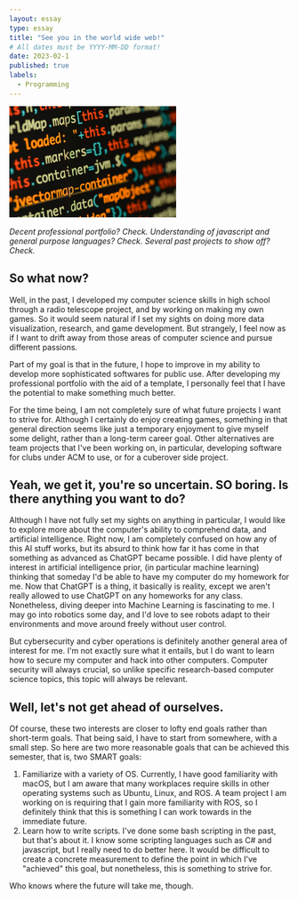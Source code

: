 ```yaml
---
layout: essay
type: essay
title: "See you in the world wide web!"
# All dates must be YYYY-MM-DD format!
date: 2023-02-1
published: true
labels:
  - Programming
---
```


<img width="300px" class="rounded float-start pe-4" src="../img/js.jpg">

*Decent professional portfolio? Check.
Understanding of javascript and general purpose languages? Check.
Several past projects to show off? Check.*

## So what now?

Well, in the past, I developed my computer science skills in high school through a radio telescope project, and by working on making my own games. So it would seem natural if I set my sights on doing more data visualization, research, and game development. But strangely, I feel now as if I want to drift away from those areas of computer science and pursue different passions.

Part of my goal is that in the future, I hope to improve in my ability to develop more sophisticated softwares for public use. After developing my professional portfolio with the aid of a template, I personally feel that I have the potential to make something much better. 

For the time being, I am not completely sure of what future projects I want to strive for. Although I certainly do enjoy creating games, something in that general direction seems like just a temporary enjoyment to give myself some delight, rather than a long-term career goal. Other alternatives are team projects that I've been working on, in particular, developing software for clubs under ACM to use, or for a cuberover side project.

## Yeah, we get it, you're so uncertain. SO boring. Is there anything you want to do?

Although I have not fully set my sights on anything in particular, I would like to explore more about the computer's ability to comprehend data, and artificial intelligence. Right now, I am completely confused on how any of this AI stuff works, but its absurd to think how far it has come in that something as advanced as ChatGPT became possible. I did have plenty of interest in artificial intelligence prior, (in particular machine learning) thinking that someday I'd be able to have my computer do my homework for me. Now that ChatGPT is a thing, it basically is reality, except we aren't really allowed to use ChatGPT on any homeworks for any class. Nonetheless, diving deeper into Machine Learning is fascinating to me. I may go into robotics some day, and I'd love to see robots adapt to their environments and move around freely without user control.

But cybersecurity and cyber operations is definitely another general area of interest for me. I'm not exactly sure what it entails, but I do want to learn how to secure my computer and hack into other computers. Computer security will always crucial, so unlike specific research-based computer science topics, this topic will always be relevant. 

## Well, let's not get ahead of ourselves.

Of course, these two interests are closer to lofty end goals rather than short-term goals. That being said, I have to start from somewhere, with a small step. So here are two more reasonable goals that can be achieved this semester, that is, two SMART goals:

1) Familiarize with a variety of OS. Currently, I have good familiarity with macOS, but I am aware that many workplaces require skills in other operating systems such as Ubuntu, Linux, and ROS. A team project I am working on is requiring that I gain more familiarity with ROS, so I definitely think that this is something I can work towards in the immediate future.
2) Learn how to write scripts. I've done some bash scripting in the past, but that's about it. I know some scripting languages such as C# and javascript, but I really need to do better here. It would be difficult to create a concrete measurement to define the point in which I've "achieved" this goal, but nonetheless, this is something to strive for.

Who knows where the future will take me, though. 
